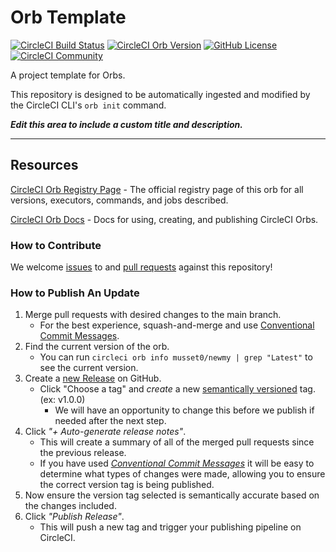 # Orb Template


[![CircleCI Build Status](https://circleci.com/gh/musset0/newmy-orb.svg?style=shield "CircleCI Build Status")](https://circleci.com/gh/musset0/newmy-orb) [![CircleCI Orb Version](https://badges.circleci.com/orbs/musset0/newmy.svg)](https://circleci.com/developer/orbs/orb/musset0/newmy) [![GitHub License](https://img.shields.io/badge/license-MIT-lightgrey.svg)](https://raw.githubusercontent.com/musset0/newmy-orb/master/LICENSE) [![CircleCI Community](https://img.shields.io/badge/community-CircleCI%20Discuss-343434.svg)](https://discuss.circleci.com/c/ecosystem/orbs)



A project template for Orbs.

This repository is designed to be automatically ingested and modified by the CircleCI CLI's `orb init` command.

_**Edit this area to include a custom title and description.**_

---

## Resources

[CircleCI Orb Registry Page](https://circleci.com/developer/orbs/orb/musset0/newmy) - The official registry page of this orb for all versions, executors, commands, and jobs described.

[CircleCI Orb Docs](https://circleci.com/docs/orb-intro/#section=configuration) - Docs for using, creating, and publishing CircleCI Orbs.

### How to Contribute

We welcome [issues](https://github.com/musset0/newmy-orb/issues) to and [pull requests](https://github.com/musset0/newmy-orb/pulls) against this repository!

### How to Publish An Update
1. Merge pull requests with desired changes to the main branch.
    - For the best experience, squash-and-merge and use [Conventional Commit Messages](https://conventionalcommits.org/).
2. Find the current version of the orb.
    - You can run `circleci orb info musset0/newmy | grep "Latest"` to see the current version.
3. Create a [new Release](https://github.com/musset0/newmy-orb/releases/new) on GitHub.
    - Click "Choose a tag" and _create_ a new [semantically versioned](http://semver.org/) tag. (ex: v1.0.0)
      - We will have an opportunity to change this before we publish if needed after the next step.
4.  Click _"+ Auto-generate release notes"_.
    - This will create a summary of all of the merged pull requests since the previous release.
    - If you have used _[Conventional Commit Messages](https://conventionalcommits.org/)_ it will be easy to determine what types of changes were made, allowing you to ensure the correct version tag is being published.
5. Now ensure the version tag selected is semantically accurate based on the changes included.
6. Click _"Publish Release"_.
    - This will push a new tag and trigger your publishing pipeline on CircleCI.